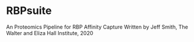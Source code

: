 # RBPsuite
An Proteomics Pipeline for RBP Affinity Capture
Written by Jeff Smith, The Walter and Eliza Hall Institute, 2020
